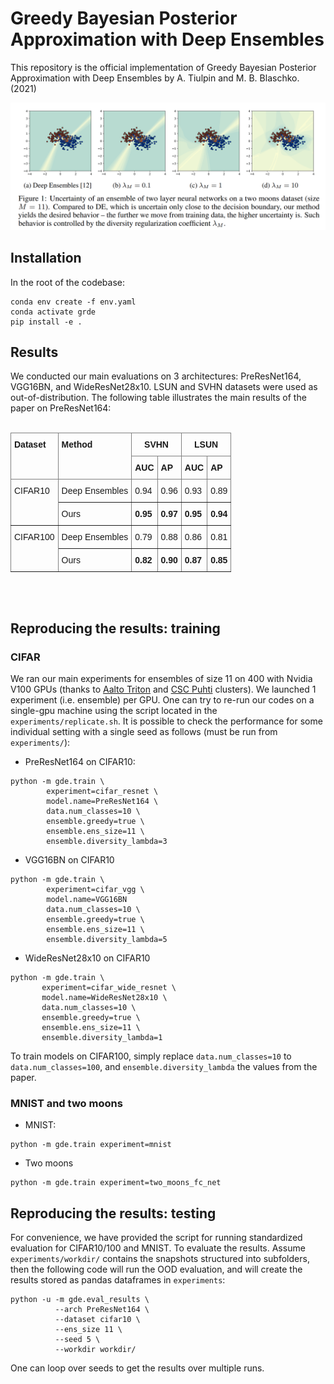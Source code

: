 # Greedy Bayesian Posterior Approximation with Deep Ensembles

This repository is the official implementation of Greedy Bayesian Posterior Approximation with Deep Ensembles by A.
Tiulpin and M. B. Blaschko. (2021)

<center>
<img src="https://github.com/MIPT-Oulu/greedy_ensembles_training/blob/main/assets/main_figure.png" width="900"/> 
</center>


## Installation

In the root of the codebase:

```
conda env create -f env.yaml
conda activate grde
pip install -e .
```

## Results
We conducted our main evaluations on 3 architectures: PreResNet164, VGG16BN, and WideResNet28x10. 
LSUN and SVHN datasets were used as out-of-distribution. The following table illustrates the main results of the paper on PreResNet164:
</br>
</br>
<style type="text/css">
.tg  {border-collapse:collapse;border-spacing:0;}
.tg td{border-color:black;border-style:solid;border-width:1px;font-family:Arial, sans-serif;font-size:14px;
  overflow:hidden;padding:10px 5px;word-break:normal;}
.tg th{border-color:black;border-style:solid;border-width:1px;font-family:Arial, sans-serif;font-size:14px;
  font-weight:normal;overflow:hidden;padding:10px 5px;word-break:normal;}
.tg .tg-fymr{border-color:inherit;font-weight:bold;text-align:left;vertical-align:top}
.tg .tg-7btt{border-color:inherit;font-weight:bold;text-align:center;vertical-align:top}
.tg .tg-0pky{border-color:inherit;text-align:left;vertical-align:top}
</style>
<table class="tg">
<thead>
  <tr>
    <th class="tg-fymr" rowspan="2">Dataset</th>
    <th class="tg-fymr" rowspan="2">Method</th>
    <th class="tg-7btt" colspan="2">SVHN</th>
    <th class="tg-7btt" colspan="2">LSUN</th>
  </tr>
  <tr>
    <td class="tg-fymr">AUC</td>
    <td class="tg-fymr">AP</td>
    <td class="tg-fymr">AUC</td>
    <td class="tg-fymr">AP</td>
  </tr>
</thead>
<tbody>
  <tr>
    <td class="tg-0pky" rowspan="2">CIFAR10</td>
    <td class="tg-0pky">Deep Ensembles</td>
    <td class="tg-0pky">0.94</td>
    <td class="tg-0pky">0.96</td>
    <td class="tg-0pky">0.93</td>
    <td class="tg-0pky">0.89</td>
  </tr>
  <tr>
    <td class="tg-0pky">Ours</td>
    <td class="tg-fymr">0.95</td>
    <td class="tg-fymr">0.97</td>
    <td class="tg-fymr">0.95</td>
    <td class="tg-fymr">0.94</td>
  </tr>
  <tr>
    <td class="tg-0pky" rowspan="2">CIFAR100</td>
    <td class="tg-0pky">Deep Ensembles</td>
    <td class="tg-0pky">0.79</td>
    <td class="tg-0pky">0.88</td>
    <td class="tg-0pky">0.86</td>
    <td class="tg-0pky">0.81</td>
  </tr>
  <tr>
    <td class="tg-0pky">Ours</td>
    <td class="tg-fymr">0.82</td>
    <td class="tg-fymr">0.90</td>
    <td class="tg-fymr">0.87</td>
    <td class="tg-fymr">0.85</td>
  </tr>
</tbody>
</table>
</br>
</br>

## Reproducing the results: training

### CIFAR
We ran our main experiments for ensembles of size 11 on 400 with Nvidia V100 GPUs 
(thanks to [Aalto Triton](https://scicomp.aalto.fi/triton/) and [CSC Puhti](https://docs.csc.fi/computing/overview/) clusters). We launched 1 experiment (i.e.
ensemble) per GPU. One can try to re-run our codes on a single-gpu machine using the script located in the `experiments/replicate.sh`. 
It is possible to check the performance for some individual setting with a single seed as follows (must be run from `experiments/`):

* PreResNet164 on CIFAR10:
```
python -m gde.train \
        experiment=cifar_resnet \
        model.name=PreResNet164 \
        data.num_classes=10 \
        ensemble.greedy=true \
        ensemble.ens_size=11 \
        ensemble.diversity_lambda=3 
```

* VGG16BN on CIFAR10
```
python -m gde.train \
        experiment=cifar_vgg \
        model.name=VGG16BN 
        data.num_classes=10 \
        ensemble.greedy=true \
        ensemble.ens_size=11 \
        ensemble.diversity_lambda=5 
```

* WideResNet28x10 on CIFAR10
```
python -m gde.train \
       experiment=cifar_wide_resnet \
       model.name=WideResNet28x10 \
       data.num_classes=10 \
       ensemble.greedy=true \
       ensemble.ens_size=11 \
       ensemble.diversity_lambda=1 
```

To train models on CIFAR100, simply replace `data.num_classes=10` to `data.num_classes=100`,
and `ensemble.diversity_lambda` the values from the paper.

### MNIST and two moons
* MNIST:
```
python -m gde.train experiment=mnist
```
* Two moons
```
python -m gde.train experiment=two_moons_fc_net
```

## Reproducing the results: testing
For convenience, we have provided the script for running standardized evaluation for CIFAR10/100 and MNIST.
To evaluate the results. Assume `experiments/workdir/` contains the snapshots structured into subfolders, then
the following code will run the OOD evaluation, and will create the results stored as pandas dataframes in `experiments`:

```
python -u -m gde.eval_results \
          --arch PreResNet164 \
          --dataset cifar10 \
          --ens_size 11 \
          --seed 5 \
          --workdir workdir/
```

One can loop over seeds to get the results over multiple runs.


